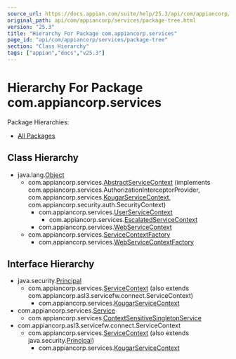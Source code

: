 ```yaml
---
source_url: https://docs.appian.com/suite/help/25.3/api/com/appiancorp/services/package-tree.html
original_path: api/com/appiancorp/services/package-tree.html
version: "25.3"
title: "Hierarchy For Package com.appiancorp.services"
page_id: "api/com/appiancorp/services/package-tree"
section: "Class Hierarchy"
tags: ["appian","docs","v25.3"]
---
```



# Hierarchy For Package com.appiancorp.services

Package Hierarchies:

-   [All Packages](../../../overview-tree.html)

## Class Hierarchy

-   java.lang.[Object](https://docs.oracle.com/en/java/javase/17/docs/api/java.base/java/lang/Object.html "class or interface in java.lang")
    -   com.appiancorp.services.[AbstractServiceContext](AbstractServiceContext.html "class in com.appiancorp.services") (implements com.appiancorp.services.AuthorizationInterceptorProvider, com.appiancorp.services.[KougarServiceContext](KougarServiceContext.html "interface in com.appiancorp.services"), com.appiancorp.security.auth.SecurityContext)
        -   com.appiancorp.services.[UserServiceContext](UserServiceContext.html "class in com.appiancorp.services")
            -   com.appiancorp.services.[EscalatedServiceContext](EscalatedServiceContext.html "class in com.appiancorp.services")
        -   com.appiancorp.services.[WebServiceContext](WebServiceContext.html "class in com.appiancorp.services")
    -   com.appiancorp.services.[ServiceContextFactory](ServiceContextFactory.html "class in com.appiancorp.services")
        -   com.appiancorp.services.[WebServiceContextFactory](WebServiceContextFactory.html "class in com.appiancorp.services")

## Interface Hierarchy

-   java.security.[Principal](https://docs.oracle.com/en/java/javase/17/docs/api/java.base/java/security/Principal.html "class or interface in java.security")
    -   com.appiancorp.services.[ServiceContext](ServiceContext.html "interface in com.appiancorp.services") (also extends com.appiancorp.asl3.servicefw.connect.ServiceContext)
        -   com.appiancorp.services.[KougarServiceContext](KougarServiceContext.html "interface in com.appiancorp.services")
-   com.appiancorp.services.[Service](Service.html "interface in com.appiancorp.services")
    -   com.appiancorp.services.[ContextSensitiveSingletonService](ContextSensitiveSingletonService.html "interface in com.appiancorp.services")
-   com.appiancorp.asl3.servicefw.connect.ServiceContext
    -   com.appiancorp.services.[ServiceContext](ServiceContext.html "interface in com.appiancorp.services") (also extends java.security.[Principal](https://docs.oracle.com/en/java/javase/17/docs/api/java.base/java/security/Principal.html "class or interface in java.security"))
        -   com.appiancorp.services.[KougarServiceContext](KougarServiceContext.html "interface in com.appiancorp.services")